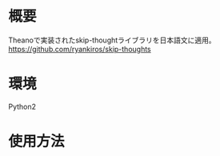 # 概要
Theanoで実装されたskip-thoughtライブラリを日本語文に適用。
https://github.com/ryankiros/skip-thoughts 

# 環境
Python2

# 使用方法
